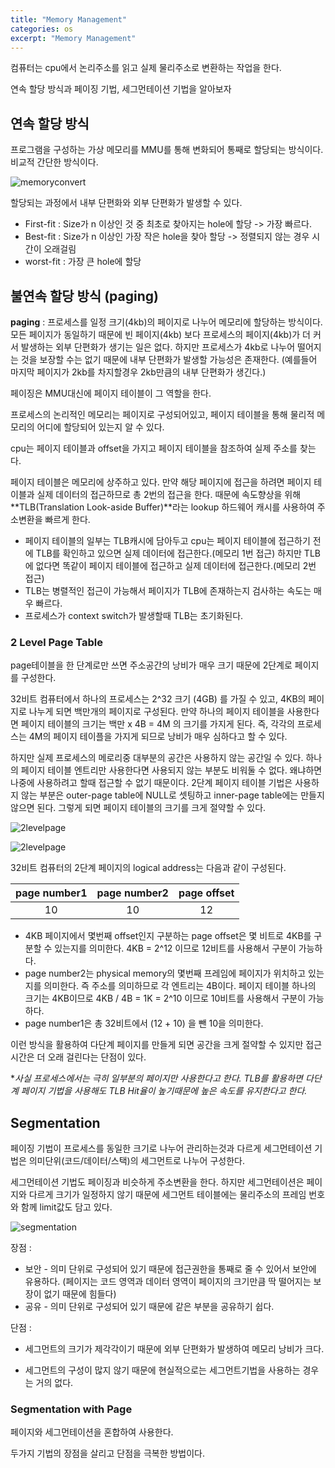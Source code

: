 ```yaml
---
title: "Memory Management"
categories: os
excerpt: "Memory Management"
---
```




컴퓨터는 cpu에서 논리주소를 읽고 실제 물리주소로 변환하는 작업을 한다.

연속 할당 방식과 페이징 기법, 세그먼테이션 기법을 알아보자



## 연속 할당 방식

프로그램을 구성하는 가상 메모리를 MMU를 통해 변화되어 통째로 할당되는 방식이다. 비교적 간단한 방식이다.

![memoryconvert](/images/os/memoryconvert.png)

할당되는 과정에서 내부 단편화와 외부 단편화가 발생할 수 있다.

* First-fit : Size가 n 이상인 것 중 최초로 찾아지는 hole에 할당 -> 가장 빠르다.
* Best-fit : Size가 n 이상인 가장 작은 hole을 찾아 할당 -> 정렬되지 않는 경우 시간이 오래걸림
* worst-fit : 가장 큰 hole에 할당







## 불연속 할당 방식 (paging)

**paging** : 프로세스를 일정 크기(4kb)의 페이지로 나누어 메모리에 할당하는 방식이다. 모든 페이지가 동일하기 때문에 빈 페이지(4kb) 보다 프로세스의 페이지(4kb)가 더 커서 발생하는 외부 단편화가 생기는 일은 없다. 하지만 프로세스가 4kb로 나누어 떨어지는 것을 보장할 수는 없기 때문에 내부 단편화가 발생할 가능성은 존재한다. (예를들어 마지막 페이지가 2kb를 차지할경우 2kb만큼의 내부 단편화가 생긴다.)



페이징은 MMU대신에 페이지 테이블이 그 역할을 한다.

프로세스의 논리적인 메모리는 페이지로 구성되어있고, 페이지 테이블을 통해 물리적 메모리의 어디에 할당되어 있는지 알 수 있다.



cpu는 페이지 테이블과 offset을 가지고 페이지 테이블을 참조하여 실제 주소를 찾는다.



페이지 테이블은 메모리에 상주하고 있다. 만약 해당 페이지에 접근을 하려면 페이지 테이블과 실제 데이터의 접근하므로 총  2번의 접근을 한다. 때문에 속도향상을 위해 **TLB(Translation Look-aside Buffer)**라는 lookup 하드웨어 캐시를 사용하여 주소변환을 빠르게 한다.

* 페이지 테이블의 일부는 TLB캐시에 담아두고 cpu는 페이지 테이블에 접근하기 전에 TLB를 확인하고 있으면 실제 데이터에 접근한다.(메모리 1번 접근) 하지만 TLB에 없다면 똑같이 페이지 테이블에 접근하고 실제 데이터에 접근한다.(메모리 2번 접근)
* TLB는 병렬적인 접근이 가능해서 페이지가 TLB에 존재하는지 검사하는 속도는 매우 빠르다.
* 프로세스가 context switch가 발생할때 TLB는 초기화된다.



### 2 Level Page Table

page테이블을 한 단계로만 쓰면 주소공간의 낭비가 매우 크기 때문에  2단계로 페이지를 구성한다.

32비트 컴퓨터에서 하나의 프로세스는 2^32 크기 (4GB) 를 가질 수 있고, 4KB의 페이지로 나누게 되면 백만개의 페이지로 구성된다. 만약 하나의 페이지 테이블을 사용한다면 페이지 테이블의 크기는 백만 x 4B = 4M 의 크기를 가지게 된다. 즉, 각각의 프로세스는 4M의 페이지 테이플을 가지게 되므로 낭비가 매우 심하다고 할 수 있다.

하지만 실제 프로세스의 메로리중 대부분의 공간은 사용하지 않는 공간일 수 있다. 하나의 페이지 테이블 엔트리만 사용한다면 사용되지 않는 부분도 비워둘 수 없다. 왜냐하면 나중에 사용하려고 할때 접근할 수 없기 때문이다. 2단계 페이지 테이블 기법은 사용하지 않는 부분은 outer-page table에 NULL로 셋팅하고 inner-page table에는 만들지 않으면 된다. 그렇게 되면 페이지 테이블의 크기를 크게 절약할 수 있다.

![2levelpage](/images/os/2levelpage.png)

![2levelpage](/images/os/2levelpage2.png)

32비트 컴퓨터의 2단계 페이지의 logical address는 다음과 같이 구성된다.

| page number1 | page number2 | page offset |
| :----------: | :----------: | :---------: |
|      10      |      10      |     12      |

* 4KB 페이지에서 몇번째 offset인지 구분하는 page offset은 몇 비트로 4KB를 구분할 수 있는지를 의미한다. 4KB = 2^12 이므로 12비트를 사용해서 구분이 가능하다.
* page number2는 physical memory의 몇번째 프레임에 페이지가 위치하고 있는지를 의미한다. 즉 주소를 의미하므로 각 엔트리는 4B이다. 페이지 테이블 하나의 크기는 4KB이므로 4KB / 4B = 1K = 2^10 이므로 10비트를 사용해서 구분이 가능하다.
* page number1은 총 32비트에서 (12 + 10) 을 뺀  10을 의미한다.



이런 방식을 활용하여 다단계 페이지를 만들게 되면 공간을 크게 절약할 수 있지만 접근시간은 더 오래 걸린다는 단점이 있다.

**사실 프로세스에서는 극히 일부분의 페이지만 사용한다고 한다. TLB를 활용하면 다단계 페이지 기법을 사용해도 TLB Hit율이 높기때문에 높은 속도를 유지한다고 한다.*







## Segmentation

페이징 기법이 프로세스를 동일한 크기로 나누어 관리하는것과 다르게 세그먼테이션 기법은 의미단위(코드/데이터/스택)의 세그먼트로 나누어 구성한다.

세그먼테이션 기법도 페이징과 비슷하게 주소변환을 한다. 하지만 세그먼테이션은 페이지와 다르게 크기가 일정하지 않기 때문에 세그먼트 테이블에는 물리주소의 프레임 번호와 함께 limit값도 담고 있다.

![segmentation](/images/os/segmentation.png)

장점 :

- 보안 - 의미 단위로 구성되어 있기 때문에 접근권한을 통째로 줄 수 있어서 보안에 유용하다. (페이지는 코드 영역과 데이터 영역이 페이지의 크기만큼 딱 떨어지는 보장이 없기 때문에 힘들다)
- 공유 - 의미 단위로 구성되어 있기 때문에 같은 부분을 공유하기 쉽다.



단점 :

- 세그먼트의 크기가 제각각이기 때문에 외부 단편화가 발생하여 메모리 낭비가 크다.

- 세그먼트의 구성이 많지 않기 때문에 현실적으로는 세그먼트기법을 사용하는 경우는 거의 없다.



### Segmentation with Page

페이지와 세그먼테이션을 혼합하여 사용한다.

두가지 기법의 장점을 살리고 단점을 극복한 방법이다.